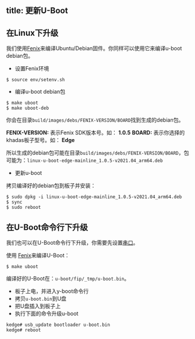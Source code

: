 title: 更新U-Boot
---

## 在Linux下升级

我们使用[Fenix](FenixScript.html)来编译Ubuntu/Debian固件。你同样可以使用它来编译u-boot debian包。

* 设置Fenix环境

```
$ source env/setenv.sh
```

* 编译u-boot debian包

```
$ make uboot
$ make uboot-deb
```

你会在目录`build/images/debs/FENIX-VERSION/BOARD`找到生成的debian包。

**FENIX-VERSION:** 表示Fenix SDK版本号。如： **1.0.5**
**BOARD:** 表示你选择的khadas板子型号。如： **Edge**

所以生成的debian包可能在目录`build/images/debs/FENIX-VERSION/BOARD`，包可能为：`linux-u-boot-edge-mainline_1.0.5-v2021.04_arm64.deb`

* 更新u-boot

拷贝编译好的debian包到板子并安装：

```
$ sudo dpkg -i linux-u-boot-edge-mainline_1.0.5-v2021.04_arm64.deb
$ sync
$ sudo reboot
```

## 在U-Boot命令行下升级

我们也可以在U-Boot命令行下升级，你需要先设置[串口](SetupSerialTool.html)。

使用 [Fenix](FenixScript.html)来编译U-Boot：

```
$ make uboot
```

编译好的U-Boot在：`u-boot/fip/_tmp/u-boot.bin`。

* 板子上电，并进入y-boot命令行
* 拷贝`u-boot.bin`到U盘
* 把U盘插入到板子上
* 执行下面的命令升级u-boot

```
kedge# usb_update bootloader u-boot.bin
kedge# reboot
```

